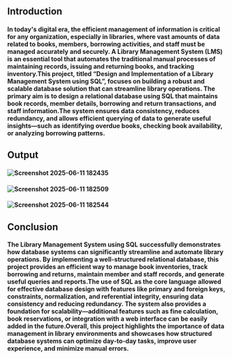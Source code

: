 ## Introduction
#### In today's digital era, the efficient management of information is critical for any organization, especially in libraries, where vast amounts of data related to books, members, borrowing activities, and staff must be managed accurately and securely. A Library Management System (LMS) is an essential tool that automates the traditional manual processes of maintaining records, issuing and returning books, and tracking inventory.This project, titled “Design and Implementation of a Library Management System using SQL”, focuses on building a robust and scalable database solution that can streamline library operations. The primary aim is to design a relational database using SQL that maintains book records, member details, borrowing and return transactions, and staff information.The system ensures data consistency, reduces redundancy, and allows efficient querying of data to generate useful insights—such as identifying overdue books, checking book availability, or analyzing borrowing patterns.
## Output
#### ![Screenshot 2025-06-11 182435](https://github.com/user-attachments/assets/7f1d5e68-dc60-4de6-8225-5b23c04aef28)
#### ![Screenshot 2025-06-11 182509](https://github.com/user-attachments/assets/9577d9f1-aef4-4c85-8478-f8464a56ea76)
#### ![Screenshot 2025-06-11 182544](https://github.com/user-attachments/assets/a954ec6a-608a-44cf-b5c7-340eb3cd4d12)
## Conclusion
#### The Library Management System using SQL successfully demonstrates how database systems can significantly streamline and automate library operations. By implementing a well-structured relational database, this project provides an efficient way to manage book inventories, track borrowing and returns, maintain member and staff records, and generate useful queries and reports.The use of SQL as the core language allowed for effective database design with features like primary and foreign keys, constraints, normalization, and referential integrity, ensuring data consistency and reducing redundancy. The system also provides a foundation for scalability—additional features such as fine calculation, book reservations, or integration with a web interface can be easily added in the future.Overall, this project highlights the importance of data management in library environments and showcases how structured database systems can optimize day-to-day tasks, improve user experience, and minimize manual errors.

